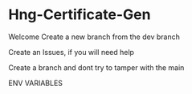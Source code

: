 # Hng-Certificate-Gen

Welcome Create a new branch from the dev branch

Create an Issues, if you will need help

Create a branch and dont try to tamper with the main

ENV VARIABLES 

